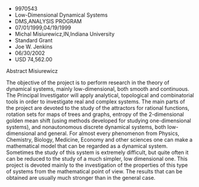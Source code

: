 
* 9970543
* Low-Dimensional Dynamical Systems
* DMS,ANALYSIS PROGRAM
* 07/01/1999,04/19/1999
* Michal Misiurewicz,IN,Indiana University
* Standard Grant
* Joe W. Jenkins
* 06/30/2002
* USD 74,562.00

Abstract Misiurewicz

The objective of the project is to perform research in the theory of dynamical
systems, mainly low-dimensional, both smooth and continuous. The Principal
Investigator will apply analytical, topological and combinatorial tools in order
to investigate real and complex systems. The main parts of the project are
devoted to the study of the attractors for rational functions, rotation sets for
maps of trees and graphs, entropy of the 2-dimensional golden mean shift (using
methods developed for studying one-dimensional systems), and nonautonomous
discrete dynamical systems, both low-dimensional and general. For almost every
phenomenon from Physics, Chemistry, Biology, Medicine, Economy and other
sciences one can make a mathematical model that can be regarded as a dynamical
system. Sometimes the study of this system is extremely difficult, but quite
often it can be reduced to the study of a much simpler, low dimensional one.
This project is devoted mainly to the investigation of the properties of this
type of systems from the mathematical point of view. The results that can be
obtained are usually much stronger than in the general case.
